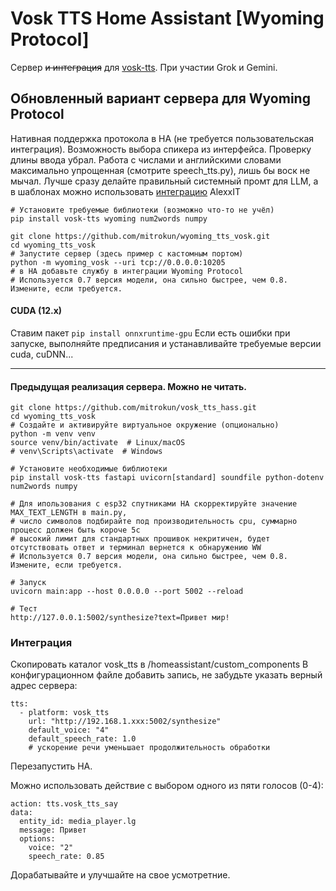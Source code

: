 # Vosk TTS Home Assistant [Wyoming Protocol]
Сервер ~~и интеграция~~ для [vosk-tts](https://github.com/alphacep/vosk-tts).
При участии Grok и Gemini. 
## Обновленный вариант сервера для Wyoming Protocol
Нативная поддержка протокола в HA (не требуется пользовательская интеграция). Возможность выбора спикера из интерфейса. Проверку длины ввода убрал.
Работа с числами и английскими словами максимально упрощенная (смотрите speech_tts.py), лишь бы воск не мычал.
Лучше сразу делайте правильный системный промт для LLM, а в шаблонах можно использовать [интеграцию](https://github.com/AlexxIT/MorphNumbers) AlexxIT
```
# Установите требуемые библиотеки (возможно что-то не учёл)
pip install vosk-tts wyoming num2words numpy

git clone https://github.com/mitrokun/wyoming_tts_vosk.git
cd wyoming_tts_vosk
# Запустите сервер (здесь пример с кастомным портом)
python -m wyoming_vosk --uri tcp://0.0.0.0:10205
# в HA добавьте службу в интеграции Wyoming Protocol
# Используется 0.7 версия модели, она сильно быстрее, чем 0.8. Измените, если требуется.
```
#### CUDA (12.x) 
Ставим пакет
`pip install onnxruntime-gpu`
Если есть ошибки при запуске, выполняйте предписания и устанавливайте требуемые версии cuda, cuDNN...

---

#### Предыдущая реализация сервера. Можно не читать.
```
git clone https://github.com/mitrokun/vosk_tts_hass.git
cd wyoming_tts_vosk
# Создайте и активируйте виртуальное окружение (опционально)
python -m venv venv
source venv/bin/activate  # Linux/macOS
# venv\Scripts\activate  # Windows

# Установите необходимые библиотеки
pip install vosk-tts fastapi uvicorn[standard] soundfile python-dotenv num2words numpy

# Для ипользования с esp32 спутниками HA скорректируйте значение MAX_TEXT_LENGTH в main.py,
# число символов подбирайте под производительность cpu, суммарно процесс должен быть короче 5с
# высокий лимит для стандартных прошивок некритичен, будет отсутствовать ответ и терминал вернется к обнаружению WW
# Используется 0.7 версия модели, она сильно быстрее, чем 0.8. Измените, если требуется.

# Запуск
uvicorn main:app --host 0.0.0.0 --port 5002 --reload

# Тест
http://127.0.0.1:5002/synthesize?text=Привет мир!
```

### Интеграция

Скопировать каталог vosk_tts в /homeassistant/custom_components
В конфигурационном файле добавить запись, не забудьте указать верный адрес сервера:
```
tts:
  - platform: vosk_tts
    url: "http://192.168.1.xxx:5002/synthesize"
    default_voice: "4"
    default_speech_rate: 1.0
    # ускорение речи уменьшает продолжительность обработки
```


Перезапустить HA.

Можно использовать действие с выбором одного из пяти голосов (0-4):
```
action: tts.vosk_tts_say
data:
  entity_id: media_player.lg
  message: Привет 
  options:
    voice: "2"
    speech_rate: 0.85
```

Дорабатывайте и улучшайте на свое усмотретние.
